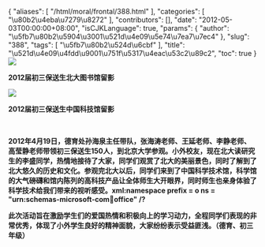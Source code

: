 {
    "aliases": [
        "/html/moral/frontal/388.html"
    ],
    "categories": [
        "\u80b2\u4eba\u7279\u8272"
    ],
    "contributors": [],
    "date": "2012-05-03T00:00:00+08:00",
    "isCJKLanguage": true,
    "params": {
        "author": "\u5fb7\u80b2\u5904\u3001\u521d\u4e09\u5e74\u7ea7\u7ec4"
    },
    "slug": "388",
    "tags": [
        "\u5fb7\u80b2\u524d\u6cbf"
    ],
    "title": "\u521d\u4e09\u4fdd\u9001\u751f\u5317\u4eac\u53c2\u89c2",
    "toc": true
}
**![](https://cdn.tfls.online/mirror/full/61f4a2d91a00352b9aac8251f6c4565f65a3785f.jpg)**

**2012届初三保送生北大图书馆留影**

**![](https://cdn.tfls.online/mirror/full/3db49333e4c1c7f0b629511fa8692203ee18de9f.jpg)**

**2012届初三保送生中国科技馆留影**

 

**2012年4月19日，德育处孙海泉主任带队，张海涛老师、王延老师、李静老师、高莹静老师带领初三保送生150人，到北京大学参观。小外校友，现在北大读研究生的李盛同学，热情地接待了大家，同学们观赏了北大的美丽景色，同时了解到了北大悠久的历史和文化。参观完北大以后，同学们来到了中国科学技术馆，科学馆的大气磅礴和馆内陈列的高科技产品让全体师生大开眼界，同时师生也亲身体验了科学技术给我们带来的视听感受。xml:namespace prefix = o ns = "urn:schemas-microsoft-com:office:office" /?**

**此次活动旨在激励学生们的爱国热情和积极向上的学习动力，全程同学们表现的非常优秀，体现了小外学生良好的精神面貌，大家纷纷表示受益匪浅。（德育、初三年级）**

